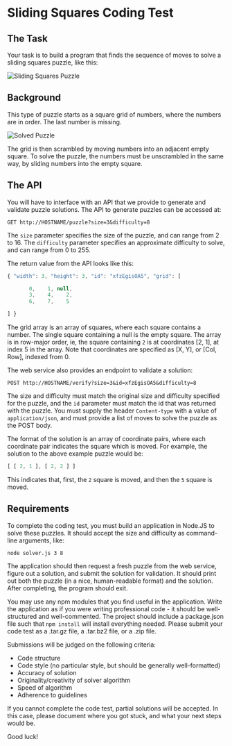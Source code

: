 # Sliding Squares Coding Test

## The Task

Your task is to build a program that finds the sequence of moves to solve a sliding squares puzzle, like this:

![Sliding Squares Puzzle](http://2.bp.blogspot.com/-YyRRefGeo0A/Tb6ZePINW2I/AAAAAAAAA1I/0HDbDAufCcY/s1600/Number%252520Puzzle%252520Wall%252520Panel%2525201-15.jpg)

## Background

This type of puzzle starts as a square grid of numbers, where the numbers are in order.  The last number is missing.

![Solved Puzzle](http://www.cleavebooks.co.uk/puzzles/slideblk/sb1415.gif)

The grid is then scrambled by moving numbers into an adjacent empty square.  To solve the puzzle, the numbers must be unscrambled in the same way,
by sliding numbers into the empty square.

## The API

You will have to interface with an API that we provide to generate and validate puzzle solutions.  The API to generate puzzles can be accessed at:

`GET http://HOSTNAME/puzzle?size=3&difficulty=8`

The `size` parameter specifies the size of the puzzle, and can range from 2 to 16.  The `difficulty` parameter specifies an approximate
difficulty to solve, and can range from 0 to 255.

The return value from the API looks like this:

```javascript
{ "width": 3, "height": 3, "id": "xfzEgisOA5", "grid": [

       0,    1, null,
       3,    4,    2,
       6,    7,    5

] }
```

The grid array is an array of squares, where each square contains a number.  The single square containing a null is the empty square.  The
array is in row-major order, ie, the square containing `2` is at coordinates [2, 1], at index 5 in the array.  Note that coordinates are
specified as [X, Y], or [Col, Row], indexed from 0.

The web service also provides an endpoint to validate a solution:

`POST http://HOSTNAME/verify?size=3&id=xfzEgisOA5&difficulty=8`

The size and difficulty must match the original size and difficulty specified for the puzzle, and the `id` parameter must match the id that was
returned with the puzzle.  You must supply the header `Content-type` with a value of `application/json`, and must provide a list of moves
to solve the puzzle as the POST body.

The format of the solution is an array of coordinate pairs, where each coordinate pair indicates the square which is moved.  For example, the
solution to the above example puzzle would be:

```javascript
[ [ 2, 1 ], [ 2, 2 ] ]
```

This indicates that, first, the `2` square is moved, and then the `5` square is moved.

## Requirements

To complete the coding test, you must build an application in Node.JS to solve these puzzles.  It should accept the size and difficulty as
command-line arguments, like:

`node solver.js 3 8`

The application should then request a fresh puzzle from the web service, figure out a solution, and submit the solution for validation.  It should
print out both the puzzle (in a nice, human-readable format) and the solution.  After completing, the program should exit.

You may use any npm modules that you find useful in the application.  Write the application as if you were writing professional code - it should be
well-structured and well-commented.  The project should include a package.json file such that `npm install` will install everything needed.  Please submit
your code test as a .tar.gz file, a .tar.bz2 file, or a .zip file.

Submissions will be judged on the following criteria:

* Code structure
* Code style (no particular style, but should be generally well-formatted)
* Accuracy of solution
* Originality/creativity of solver algorithm
* Speed of algorithm
* Adherence to guidelines

If you cannot complete the code test, partial solutions will be accepted.  In this case, please document where you got stuck, and what your next
steps would be.

Good luck!


